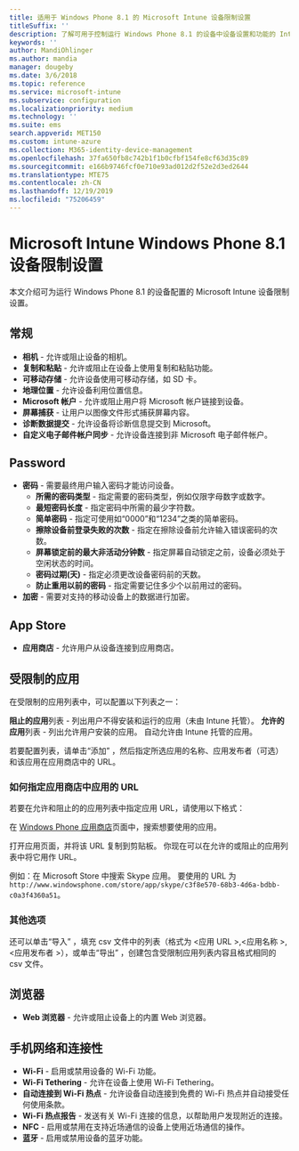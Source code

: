 ```yaml
---
title: 适用于 Windows Phone 8.1 的 Microsoft Intune 设备限制设置
titleSuffix: ''
description: 了解可用于控制运行 Windows Phone 8.1 的设备中设备设置和功能的 Intune 设置。
keywords: ''
author: MandiOhlinger
ms.author: mandia
manager: dougeby
ms.date: 3/6/2018
ms.topic: reference
ms.service: microsoft-intune
ms.subservice: configuration
ms.localizationpriority: medium
ms.technology: ''
ms.suite: ems
search.appverid: MET150
ms.custom: intune-azure
ms.collection: M365-identity-device-management
ms.openlocfilehash: 37fa650fb8c742b1f1b0cfbf154fe8cf63d35c89
ms.sourcegitcommit: e166b9746fcf0e710e93ad012d2f52e2d3ed2644
ms.translationtype: MTE75
ms.contentlocale: zh-CN
ms.lasthandoff: 12/19/2019
ms.locfileid: "75206459"
---
```

# <a name="microsoft-intune-windows-phone-81-device-restriction-settings"></a>Microsoft Intune Windows Phone 8.1 设备限制设置



本文介绍可为运行 Windows Phone 8.1 的设备配置的 Microsoft Intune 设备限制设置。


## <a name="general"></a>常规

- **相机** - 允许或阻止设备的相机。
- **复制和粘贴** - 允许或阻止在设备上使用复制和粘贴功能。
- **可移动存储** - 允许设备使用可移动存储，如 SD 卡。
- **地理位置** - 允许设备利用位置信息。
- **Microsoft 帐户** - 允许或阻止用户将 Microsoft 帐户链接到设备。
- **屏幕捕获** - 让用户以图像文件形式捕获屏幕内容。
- **诊断数据提交** - 允许设备将诊断信息提交到 Microsoft。
- **自定义电子邮件帐户同步** - 允许设备连接到非 Microsoft 电子邮件帐户。

## <a name="password"></a>Password

- **密码** - 需要最终用户输入密码才能访问设备。
  - **所需的密码类型** - 指定需要的密码类型，例如仅限字母数字或数字。
  - **最短密码长度** - 指定密码中所需的最少字符数。
  - **简单密码** - 指定可使用如“0000”和“1234”之类的简单密码。
  - **擦除设备前登录失败的次数** - 指定在擦除设备前允许输入错误密码的次数。
  - **屏幕锁定前的最大非活动分钟数** - 指定屏幕自动锁定之前，设备必须处于空闲状态的时间。
  - **密码过期(天)** - 指定必须更改设备密码前的天数。
  - **防止重用以前的密码** - 指定需要记住多少个以前用过的密码。
- **加密** - 需要对支持的移动设备上的数据进行加密。

## <a name="app-store"></a>App Store

- **应用商店** - 允许用户从设备连接到应用商店。

## <a name="restricted-apps"></a>受限制的应用

在受限制的应用列表中，可以配置以下列表之一：

**阻止的应用**列表 - 列出用户不得安装和运行的应用（未由 Intune 托管）。
**允许的应用**列表 - 列出允许用户安装的应用。 自动允许由 Intune 托管的应用。

若要配置列表，请单击“添加”  ，然后指定所选应用的名称、应用发布者（可选）和该应用在应用商店中的 URL。

### <a name="how-to-specify-the-url-to-an-app-in-the-store"></a>如何指定应用商店中应用的 URL

若要在允许和阻止的的应用列表中指定应用 URL，请使用以下格式：

在 [Windows Phone 应用商店](https://www.microsoft.com/store/apps/windows-phone)页面中，搜索想要使用的应用。

打开应用页面，并将该 URL 复制到剪贴板。 你现在可以在允许的或阻止的应用列表中将它用作 URL。

例如：在 Microsoft Store 中搜索 Skype 应用。 要使用的 URL 为 `http://www.windowsphone.com/store/app/skype/c3f8e570-68b3-4d6a-bdbb-c0a3f4360a51`。



### <a name="additional-options"></a>其他选项

还可以单击“导入”  ，填充 csv 文件中的列表（格式为 <应用 URL  >,<应用名称  >,<应用发布者  >），或单击“导出”  ，创建包含受限制应用列表内容且格式相同的 csv 文件。


## <a name="browser"></a>浏览器

- **Web 浏览器** - 允许或阻止设备上的内置 Web 浏览器。

## <a name="cellular-and-connectivity"></a>手机网络和连接性

- **Wi-Fi** - 启用或禁用设备的 Wi-Fi 功能。
- **Wi-Fi Tethering** - 允许在设备上使用 Wi-Fi Tethering。
- **自动连接到 Wi-Fi 热点** - 允许设备自动连接到免费的 Wi-Fi 热点并自动接受任何使用条款。
- **Wi-Fi 热点报告** - 发送有关 Wi-Fi 连接的信息，以帮助用户发现附近的连接。
- **NFC** - 启用或禁用在支持近场通信的设备上使用近场通信的操作。
- **蓝牙** - 启用或禁用设备的蓝牙功能。
